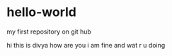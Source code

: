 # hello-world
my first repository on git hub


hi this is divya how are you i am fine and wat r u doing
